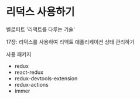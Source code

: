 # 리덕스 사용하기

벨로퍼트 '리액트를 다루는 기술'

17장: 리덕스를 사용하여 리액트 애플리케이션 상태 관리하기

사용 패키지

- redux
- react-redux
- redux-devtools-extension
- redux-actions
- immer
